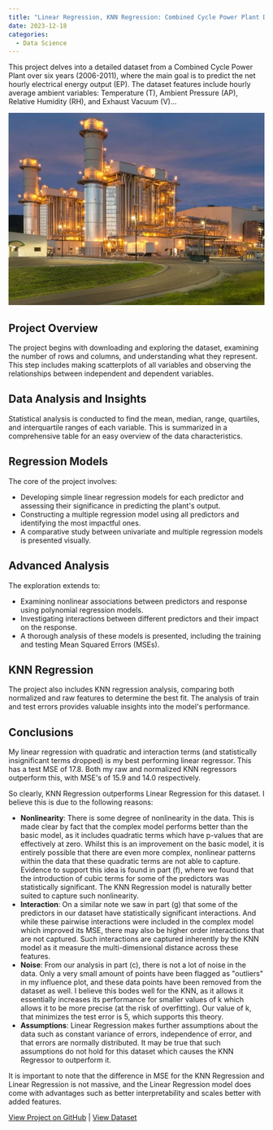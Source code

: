 ```yaml
---
title: "Linear Regression, KNN Regression: Combined Cycle Power Plant Data"
date: 2023-12-18
categories:
  - Data Science
---
```


This project delves into a detailed dataset from a Combined Cycle Power Plant over six years (2006-2011), where the main goal is to predict the net hourly electrical energy output (EP). The dataset features include hourly average ambient variables: Temperature (T), Ambient Pressure (AP), Relative Humidity (RH), and Exhaust Vacuum (V)...

![Alt text for image](/assets/images/Combined-Cycle-Power-Plant.jpeg)

<!--more-->

## Project Overview
The project begins with downloading and exploring the dataset, examining the number of rows and columns, and understanding what they represent. This step includes making scatterplots of all variables and observing the relationships between independent and dependent variables.

## Data Analysis and Insights
Statistical analysis is conducted to find the mean, median, range, quartiles, and interquartile ranges of each variable. This is summarized in a comprehensive table for an easy overview of the data characteristics.

## Regression Models
The core of the project involves:
- Developing simple linear regression models for each predictor and assessing their significance in predicting the plant's output.
- Constructing a multiple regression model using all predictors and identifying the most impactful ones.
- A comparative study between univariate and multiple regression models is presented visually.

## Advanced Analysis
The exploration extends to:
- Examining nonlinear associations between predictors and response using polynomial regression models.
- Investigating interactions between different predictors and their impact on the response.
- A thorough analysis of these models is presented, including the training and testing Mean Squared Errors (MSEs).

## KNN Regression
The project also includes KNN regression analysis, comparing both normalized and raw features to determine the best fit. The analysis of train and test errors provides valuable insights into the model's performance.

## Conclusions

My linear regression with quadratic and interaction terms (and statistically insignificant terms dropped) is my best performing linear regressor. This has a test MSE of 17.8. Both my raw and normalized KNN regressors outperform this, with MSE's of 15.9 and 14.0 respectively.

So clearly, KNN Regression outperforms Linear Regression for this dataset. I believe this is due to the following reasons:

- **Nonlinearity**: There is some degree of nonlinearity in the data. This is made clear by fact that the complex model performs better than the basic model, as it includes quadratic terms which have p-values that are effectively at zero. Whilst this is an improvement on the basic model, it is entirely possible that there are even more complex, nonlinear patterns within the data that these quadratic terms are not able to capture. Evidence to support this idea is found in part (f), where we found that the introduction of cubic terms for some of the predictors was statistically significant. The KNN Regression model is naturally better suited to capture such nonlinearity.
- **Interaction**: On a similar note we saw in part (g) that some of the predictors in our dataset have statistically significant interactions. And while these pairwise interactions were included in the complex model which improved its MSE, there may also be higher order interactions that are not captured. Such interactions are captured inherently by the KNN model as it measure the multi-dimensional distance across these features.
- **Noise**: From our analysis in part (c), there is not a lot of noise in the data. Only a very small amount of points have been flagged as "outliers" in my influence plot, and these data points have been removed from the dataset as well. I believe this bodes well for the KNN, as it allows it essentially increases its performance for smaller values of k which allows it to be more precise (at the risk of overfitting). Our value of k, that minimizes the test error is 5, which supports this theory.
- **Assumptions**: Linear Regression makes further assumptions about the data such as constant variance of errors, independence of error, and that errors are normally distributed. It may be true that such assumptions do not hold for this dataset which causes the KNN Regressor to outperform it.

It is important to note that the difference in MSE for the KNN Regression and Linear Regression is not massive, and the Linear Regression model does come with advantages such as better interpretability and scales better with added features.

[View Project on GitHub](https://github.com/Payapulli/power-plant-prediction) |
[View Dataset](https://archive.ics.uci.edu/ml/datasets/Combined+Cycle+Power+Plant)